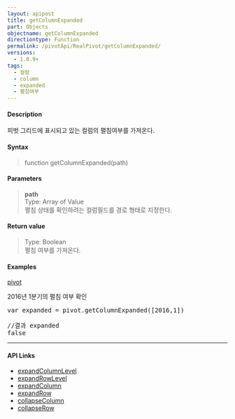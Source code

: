 ```yaml
---
layout: apipost
title: getColumnExpanded
part: Objects
objectname: getColumnExpanded
directiontype: Function
permalink: /pivotApi/RealPivot/getColumnExpanded/
versions:
  - 1.0.9+
tags:
  - 컬럼
  - column
  - expanded 
  - 펼침여부
---
```



#### Description

 피벗 그리드에 표시되고 있는 컬럼의 펼침여부를 가져온다.      

#### Syntax

> function getColumnExpanded(path)  

#### Parameters

> **path**   
> Type: Array of Value   
> 펼침 상태를 확인하려는 컬럼필드를 경로 형태로 지정한다.       

#### Return value

> Type: Boolean   
> 펼침 여부를 가져온다.       

#### Examples 

[pivot](/images/pivot/pivots2.png)

2016년 1분기의 펼침 여부 확인

<pre class="prettyprint">
var expanded = pivot.getColumnExpanded([2016,1])

//결과 expanded
false
</pre>

---

#### API Links

* [expandColumnLevel](/pivotApi/RealPivot/expandColumnLevel/)   
* [expandRowLevel](/pivotApi/RealPivot/expandRowLevel/)   
* [expandColumn](/pivotApi/RealPivot/expandColumn/)   
* [expandRow](/pivotApi/RealPivot/expandRow/)   
* [collapseColumn](/pivotApi/RealPivot/collapseColumn/)   
* [collapseRow](/pivotApi/RealPivot/collapseRow/)   
